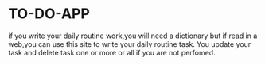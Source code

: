 # TO-DO-APP
if you write your daily routine work,you will need a dictionary but if read in a web,you can use this site to write your daily routine task. You update your task and delete task one or more or all if you are not perfomed.

